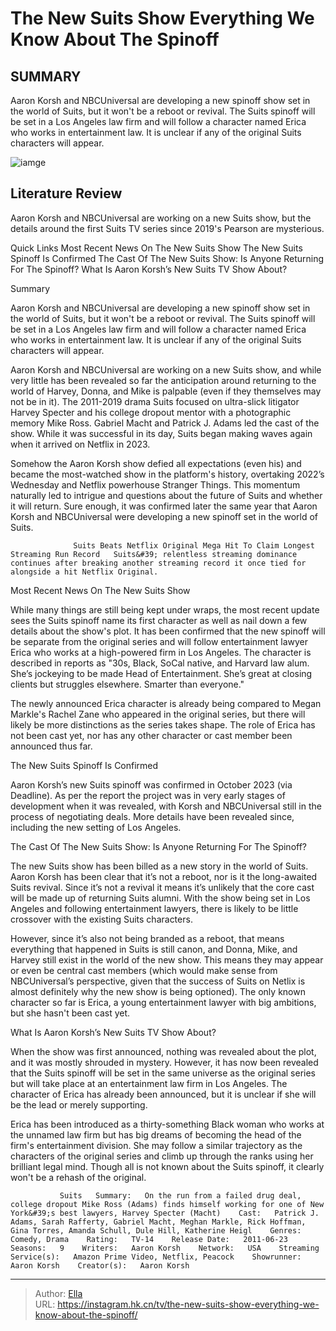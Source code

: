 # The New Suits Show Everything We Know About The Spinoff


## SUMMARY 



  Aaron Korsh and NBCUniversal are developing a new spinoff show set in the world of Suits, but it won&#39;t be a reboot or revival.   The Suits spinoff will be set in a Los Angeles law firm and will follow a character named Erica who works in entertainment law.   It is unclear if any of the original Suits characters will appear.  

![iamge]()

## Literature Review

Aaron Korsh and NBCUniversal are working on a new Suits show, but the details around the first Suits TV series since 2019&#39;s Pearson are mysterious.

Quick Links  Most Recent News On The New Suits Show    The New Suits Spinoff Is Confirmed    The Cast Of The New Suits Show: Is Anyone Returning For The Spinoff?    What Is Aaron Korsh’s New Suits TV Show About?   

Summary

  Aaron Korsh and NBCUniversal are developing a new spinoff show set in the world of Suits, but it won&#39;t be a reboot or revival.   The Suits spinoff will be set in a Los Angeles law firm and will follow a character named Erica who works in entertainment law.   It is unclear if any of the original Suits characters will appear.  





Aaron Korsh and NBCUniversal are working on a new Suits show, and while very little has been revealed so far the anticipation around returning to the world of Harvey, Donna, and Mike is palpable (even if they themselves may not be in it). The 2011-2019 drama Suits focused on ultra-slick litigator Harvey Specter and his college dropout mentor with a photographic memory Mike Ross. Gabriel Macht and Patrick J. Adams led the cast of the show. While it was successful in its day, Suits began making waves again when it arrived on Netflix in 2023.




Somehow the Aaron Korsh show defied all expectations (even his) and became the most-watched show in the platform&#39;s history, overtaking 2022’s Wednesday and Netflix powerhouse Stranger Things. This momentum naturally led to intrigue and questions about the future of Suits and whether it will return. Sure enough, it was confirmed later the same year that Aaron Korsh and NBCUniversal were developing a new spinoff set in the world of Suits.

                  Suits Beats Netflix Original Mega Hit To Claim Longest Streaming Run Record   Suits&#39; relentless streaming dominance continues after breaking another streaming record it once tied for alongside a hit Netflix Original.   


 Most Recent News On The New Suits Show 
         

While many things are still being kept under wraps, the most recent update sees the Suits spinoff name its first character as well as nail down a few details about the show&#39;s plot. It has been confirmed that the new spinoff will be separate from the original series and will follow entertainment lawyer Erica who works at a high-powered firm in Los Angeles. The character is described in reports as &#34;30s, Black, SoCal native, and Harvard law alum. She’s jockeying to be made Head of Entertainment. She’s great at closing clients but struggles elsewhere. Smarter than everyone.&#34; 




The newly announced Erica character is already being compared to Megan Markle&#39;s Rachel Zane who appeared in the original series, but there will likely be more distinctions as the series takes shape. The role of Erica has not been cast yet, nor has any other character or cast member been announced thus far. 



 The New Suits Spinoff Is Confirmed 
          

Aaron Korsh’s new Suits spinoff was confirmed in October 2023 (via Deadline). As per the report the project was in very early stages of development when it was revealed, with Korsh and NBCUniversal still in the process of negotiating deals. More details have been revealed since, including the new setting of Los Angeles. 



 The Cast Of The New Suits Show: Is Anyone Returning For The Spinoff? 
          




The new Suits show has been billed as a new story in the world of Suits. Aaron Korsh has been clear that it’s not a reboot, nor is it the long-awaited Suits revival. Since it’s not a revival it means it’s unlikely that the core cast will be made up of returning Suits alumni. With the show being set in Los Angeles and following entertainment lawyers, there is likely to be little crossover with the existing Suits characters. 

However, since it’s also not being branded as a reboot, that means everything that happened in Suits is still canon, and Donna, Mike, and Harvey still exist in the world of the new show. This means they may appear or even be central cast members (which would make sense from NBCUniversal’s perspective, given that the success of Suits on Netlix is almost definitely why the new show is being optioned). The only known character so far is Erica, a young entertainment lawyer with big ambitions, but she hasn&#39;t been cast yet. 



 What Is Aaron Korsh’s New Suits TV Show About? 
          




When the show was first announced, nothing was revealed about the plot, and it was mostly shrouded in mystery. However, it has now been revealed that the Suits spinoff will be set in the same universe as the original series but will take place at an entertainment law firm in Los Angeles. The character of Erica has already been announced, but it is unclear if she will be the lead or merely supporting. 

Erica has been introduced as a thirty-something Black woman who works at the unnamed law firm but has big dreams of becoming the head of the firm&#39;s entertainment division. She may follow a similar trajectory as the characters of the original series and climb up through the ranks using her brilliant legal mind. Though all is not known about the Suits spinoff, it clearly won&#39;t be a rehash of the original. 

               Suits   Summary:   On the run from a failed drug deal, college dropout Mike Ross (Adams) finds himself working for one of New York&#39;s best lawyers, Harvey Specter (Macht)    Cast:   Patrick J. Adams, Sarah Rafferty, Gabriel Macht, Meghan Markle, Rick Hoffman, Gina Torres, Amanda Schull, Dule Hill, Katherine Heigl    Genres:   Comedy, Drama    Rating:   TV-14    Release Date:   2011-06-23    Seasons:   9    Writers:   Aaron Korsh    Network:   USA    Streaming Service(s):   Amazon Prime Video, Netflix, Peacock    Showrunner:   Aaron Korsh    Creator(s):   Aaron Korsh      

---

> Author: [Ella](https://instagram.hk.cn/)  
> URL: https://instagram.hk.cn/tv/the-new-suits-show-everything-we-know-about-the-spinoff/  

